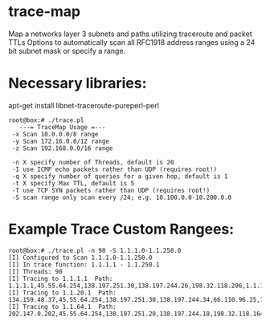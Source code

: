 # trace-map
Map a networks layer 3 subnets and paths utilizing traceroute and packet TTLs
Options to automatically scan all RFC1918 address ranges using a 24 bit subnet mask or specify a range.

# Necessary libraries:
apt-get install libnet-traceroute-pureperl-perl

```
root@box:# ./trace.pl 
   ---= TraceMap Usage =---
 -x Scan 10.0.0.0/8 range
 -y Scan 172.16.0.0/12 range
 -z Scan 192.168.0.0/16 range

 -n X specify number of Threads, default is 20
 -I use ICMP echo packets rather than UDP (requires root!)
 -q X specify number of queries for a given hop, default is 1
 -t X specify Max TTL, default is 5
 -T use TCP SYN packets rather than UDP (requires root!)
 -S scan range only scan every /24; e.g. 10.100.0.0-10.200.0.0
```



# Example Trace Custom Rangees:
```
root@box:# ./trace.pl -n 90 -S 1.1.1.0-1.1.250.0 
[I] Configured to Scan 1.1.1.0-1.1.250.0
[I] In trace function: 1.1.1.1 - 1.1.250.1
[I] Threads: 90
[I] Tracing to 1.1.1.1  Path: 1.1.1.1,45.55.64.254,138.197.251.30,138.197.244.26,198.32.118.206,1.1.1.1,
[I] Tracing to 1.1.20.1  Path: 134.159.48.37,45.55.64.254,138.197.251.30,138.197.244.34,66.110.96.25,134.159.48.37,
[I] Tracing to 1.1.64.1  Path: 202.147.0.202,45.55.64.254,138.197.251.20,138.197.244.18,198.32.118.164,202.147.0.202,
```
